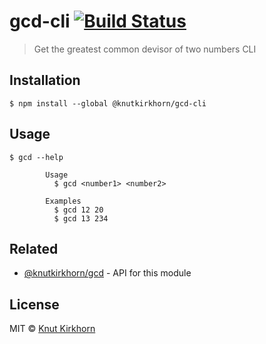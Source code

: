 # gcd-cli [![Build Status](https://travis-ci.org/knutkirkhorn/gcd-cli.svg?branch=main)](https://travis-ci.org/knutkirkhorn/gcd-cli)
> Get the greatest common devisor of two numbers CLI

## Installation
```
$ npm install --global @knutkirkhorn/gcd-cli 
```

## Usage
```
$ gcd --help

        Usage
          $ gcd <number1> <number2>

        Examples
          $ gcd 12 20
          $ gcd 13 234 
```

## Related
- [@knutkirkhorn/gcd](https://github.com/knutkirkhorn/gcd) - API for this module

## License
MIT © [Knut Kirkhorn](LICENSE)
